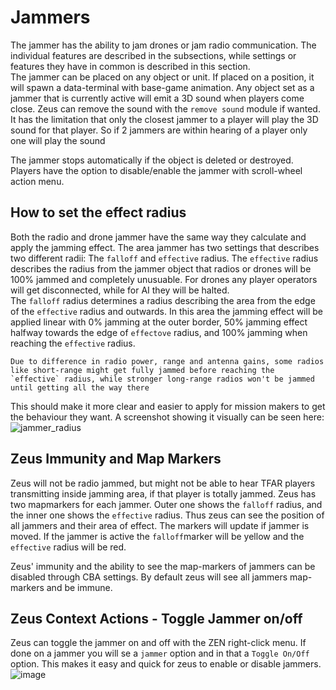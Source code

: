 # Jammers
The jammer has the ability to jam drones or jam radio communication. The individual features are described in the subsections, while settings or features they have in common is described in this section.  
The jammer can be placed on any object or unit. If placed on a position, it will spawn a data-terminal with base-game animation. Any object set as a jammer that is currently active will emit a 3D sound when players come close. Zeus can remove the sound with the `remove sound` module if wanted. It has the limitation that only the closest jammer to a player will play the 3D sound for that player. So if 2 jammers are within hearing of a player only one will play the sound

The jammer stops automatically if the object is deleted or destroyed.  
Players have the option to disable/enable the jammer with scroll-wheel action menu.

## How to set the effect radius
Both the radio and drone jammer have the same way they calculate and apply the jamming effect. The area jammer has two settings that describes two different radii: The `falloff` and `effective` radius. The `effective` radius describes the radius from the jammer object that radios or drones will be 100% jammed and completely unusuable. For drones any player operators will get disconnected, while for AI they will be halted.  
The `falloff` radius determines a radius describing the area from the edge of the `effective` radius and outwards. In this area the jamming effect will be applied linear with 0% jamming at the outer border, 50% jamming effect halfway towards the edge of `effectove` radius, and 100% jamming when reaching the `effective` radius.  

```admonish info
Due to difference in radio power, range and antenna gains, some radios like short-range might get fully jammed before reaching the `effective` radius, while stronger long-range radios won't be jammed until getting all the way there 
```

This should make it more clear and easier to apply for mission makers to get the behaviour they want. A screenshot showing it visually can be seen here:
![jammer_radius](https://github.com/Crowdedlight/Crows-Electronic-Warfare/assets/7889925/80534fc6-2d28-4646-bc9e-e82b5d4f6fc1)


## Zeus Immunity and Map Markers
Zeus will not be radio jammed, but might not be able to hear TFAR players transmitting inside jamming area, if that player is totally jammed. 
Zeus has two mapmarkers for each jammer. Outer one shows the `falloff` radius, and the inner one shows the `effective` radius. Thus zeus can see the position of all jammers and their area of effect. The markers will update if jammer is moved. If the jammer is active the `falloff`marker will be yellow and the `effective` radius will be red. 

Zeus' immunity and the ability to see the map-markers of jammers can be disabled through CBA settings. By default zeus will see all jammers map-markers and be immune. 


## Zeus Context Actions - Toggle Jammer on/off

Zeus can toggle the jammer on and off with the ZEN right-click menu. If done on a jammer you will se a `jammer` option and in that a `Toggle On/Off` option. This makes it easy and quick for zeus to enable or disable jammers. 
![image](https://github.com/Crowdedlight/Crows-Electronic-Warfare/assets/7889925/1c0e9939-c7d5-45d0-b02f-c8c018ab6794)
